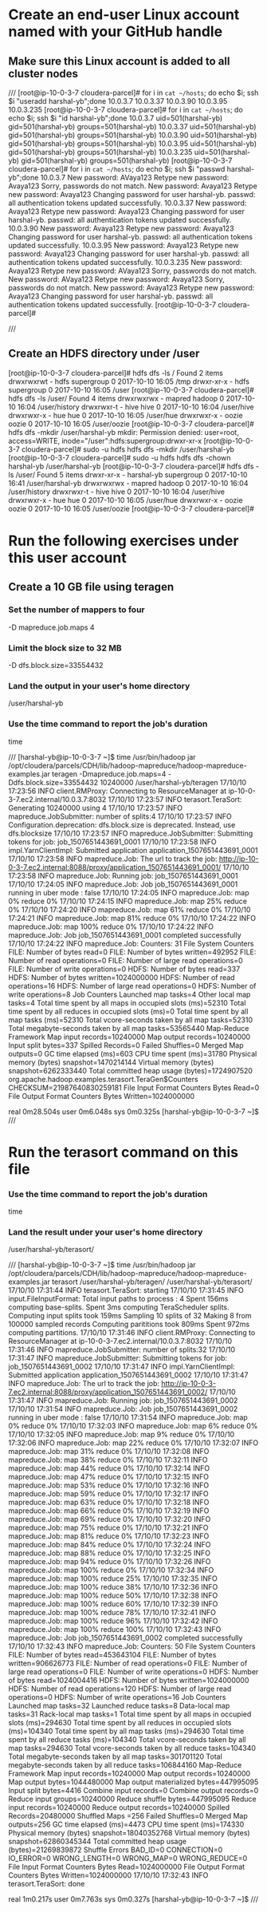 # Create an end-user Linux account named with your GitHub handle

## Make sure this Linux account is added to all cluster nodes
///
[root@ip-10-0-3-7 cloudera-parcel]# for i in `cat ~/hosts`; do echo $i; ssh $i "useradd harshal-yb";done
10.0.3.7
10.0.3.37
10.0.3.90
10.0.3.95
10.0.3.235
[root@ip-10-0-3-7 cloudera-parcel]# for i in `cat ~/hosts`; do echo $i; ssh $i "id harshal-yb";done
10.0.3.7
uid=501(harshal-yb) gid=501(harshal-yb) groups=501(harshal-yb)
10.0.3.37
uid=501(harshal-yb) gid=501(harshal-yb) groups=501(harshal-yb)
10.0.3.90
uid=501(harshal-yb) gid=501(harshal-yb) groups=501(harshal-yb)
10.0.3.95
uid=501(harshal-yb) gid=501(harshal-yb) groups=501(harshal-yb)
10.0.3.235
uid=501(harshal-yb) gid=501(harshal-yb) groups=501(harshal-yb)
[root@ip-10-0-3-7 cloudera-parcel]# for i in `cat ~/hosts`; do echo $i; ssh $i "passwd harshal-yb";done
10.0.3.7
New password: AVaya123
Retype new password: Avaya123
Sorry, passwords do not match.
New password: Avaya123
Retype new password: Avaya123
Changing password for user harshal-yb.
passwd: all authentication tokens updated successfully.
10.0.3.37
New password: Avaya123
Retype new password: Avaya123
Changing password for user harshal-yb.
passwd: all authentication tokens updated successfully.
10.0.3.90
New password: Avaya123
Retype new password: Avaya123
Changing password for user harshal-yb.
passwd: all authentication tokens updated successfully.
10.0.3.95
New password: Avaya123
Retype new password: Avaya123
Changing password for user harshal-yb.
passwd: all authentication tokens updated successfully.
10.0.3.235
New password: Avaya123
Retype new password: AVaya123
Sorry, passwords do not match.
New password: AVaya123
Retype new password: Avaya123
Sorry, passwords do not match.
New password: Avaya123
Retype new password: Avaya123
Changing password for user harshal-yb.
passwd: all authentication tokens updated successfully.
[root@ip-10-0-3-7 cloudera-parcel]# 

///
## Create an HDFS directory under /user
[root@ip-10-0-3-7 cloudera-parcel]# hdfs dfs -ls /
Found 2 items
drwxrwxrwt   - hdfs supergroup          0 2017-10-10 16:05 /tmp
drwxr-xr-x   - hdfs supergroup          0 2017-10-10 16:05 /user
[root@ip-10-0-3-7 cloudera-parcel]# hdfs dfs -ls /user/
Found 4 items
drwxrwxrwx   - mapred hadoop          0 2017-10-10 16:04 /user/history
drwxrwxr-t   - hive   hive            0 2017-10-10 16:04 /user/hive
drwxrwxr-x   - hue    hue             0 2017-10-10 16:05 /user/hue
drwxrwxr-x   - oozie  oozie           0 2017-10-10 16:05 /user/oozie
[root@ip-10-0-3-7 cloudera-parcel]# hdfs dfs -mkdir /user/harshal-yb
mkdir: Permission denied: user=root, access=WRITE, inode="/user":hdfs:supergroup:drwxr-xr-x
[root@ip-10-0-3-7 cloudera-parcel]# sudo -u hdfs hdfs dfs -mkdir /user/harshal-yb
[root@ip-10-0-3-7 cloudera-parcel]# sudo -u hdfs hdfs dfs -chown harshal-yb /user/harshal-yb
[root@ip-10-0-3-7 cloudera-parcel]# hdfs dfs -ls /user/
Found 5 items
drwxr-xr-x   - harshal-yb supergroup          0 2017-10-10 16:41 /user/harshal-yb
drwxrwxrwx   - mapred     hadoop              0 2017-10-10 16:04 /user/history
drwxrwxr-t   - hive       hive                0 2017-10-10 16:04 /user/hive
drwxrwxr-x   - hue        hue                 0 2017-10-10 16:05 /user/hue
drwxrwxr-x   - oozie      oozie               0 2017-10-10 16:05 /user/oozie
[root@ip-10-0-3-7 cloudera-parcel]# 


# Run the following exercises under this user account

## Create a 10 GB file using teragen
### Set the number of mappers to four
-D mapreduce.job.maps 4
### Limit the block size to 32 MB
 -D dfs.block.size=33554432
### Land the output in your user's home directory
/user/harshal-yb
### Use the time command to report the job's duration
time

///
[harshal-yb@ip-10-0-3-7 ~]$ time /usr/bin/hadoop jar /opt/cloudera/parcels/CDH/lib/hadoop-mapreduce/hadoop-mapreduce-examples.jar teragen -Dmapreduce.job.maps=4 -Ddfs.block.size=33554432 10240000 /user/harshal-yb/teragen
17/10/10 17:23:56 INFO client.RMProxy: Connecting to ResourceManager at ip-10-0-3-7.ec2.internal/10.0.3.7:8032
17/10/10 17:23:57 INFO terasort.TeraSort: Generating 10240000 using 4
17/10/10 17:23:57 INFO mapreduce.JobSubmitter: number of splits:4
17/10/10 17:23:57 INFO Configuration.deprecation: dfs.block.size is deprecated. Instead, use dfs.blocksize
17/10/10 17:23:57 INFO mapreduce.JobSubmitter: Submitting tokens for job: job_1507651443691_0001
17/10/10 17:23:58 INFO impl.YarnClientImpl: Submitted application application_1507651443691_0001
17/10/10 17:23:58 INFO mapreduce.Job: The url to track the job: http://ip-10-0-3-7.ec2.internal:8088/proxy/application_1507651443691_0001/
17/10/10 17:23:58 INFO mapreduce.Job: Running job: job_1507651443691_0001
17/10/10 17:24:05 INFO mapreduce.Job: Job job_1507651443691_0001 running in uber mode : false
17/10/10 17:24:05 INFO mapreduce.Job:  map 0% reduce 0%
17/10/10 17:24:15 INFO mapreduce.Job:  map 25% reduce 0%
17/10/10 17:24:20 INFO mapreduce.Job:  map 61% reduce 0%
17/10/10 17:24:21 INFO mapreduce.Job:  map 81% reduce 0%
17/10/10 17:24:22 INFO mapreduce.Job:  map 100% reduce 0%
17/10/10 17:24:22 INFO mapreduce.Job: Job job_1507651443691_0001 completed successfully
17/10/10 17:24:22 INFO mapreduce.Job: Counters: 31
	File System Counters
		FILE: Number of bytes read=0
		FILE: Number of bytes written=492952
		FILE: Number of read operations=0
		FILE: Number of large read operations=0
		FILE: Number of write operations=0
		HDFS: Number of bytes read=337
		HDFS: Number of bytes written=1024000000
		HDFS: Number of read operations=16
		HDFS: Number of large read operations=0
		HDFS: Number of write operations=8
	Job Counters 
		Launched map tasks=4
		Other local map tasks=4
		Total time spent by all maps in occupied slots (ms)=52310
		Total time spent by all reduces in occupied slots (ms)=0
		Total time spent by all map tasks (ms)=52310
		Total vcore-seconds taken by all map tasks=52310
		Total megabyte-seconds taken by all map tasks=53565440
	Map-Reduce Framework
		Map input records=10240000
		Map output records=10240000
		Input split bytes=337
		Spilled Records=0
		Failed Shuffles=0
		Merged Map outputs=0
		GC time elapsed (ms)=603
		CPU time spent (ms)=31780
		Physical memory (bytes) snapshot=1470214144
		Virtual memory (bytes) snapshot=6262333440
		Total committed heap usage (bytes)=1724907520
	org.apache.hadoop.examples.terasort.TeraGen$Counters
		CHECKSUM=21987640830259181
	File Input Format Counters 
		Bytes Read=0
	File Output Format Counters 
		Bytes Written=1024000000

real	0m28.504s
user	0m6.048s
sys	0m0.325s
[harshal-yb@ip-10-0-3-7 ~]$ 
///
# Run the terasort command on this file

### Use the time command to report the job's duration
time
### Land the result under your user's home directory
/user/harshal-yb/terasort/

///
[harshal-yb@ip-10-0-3-7 ~]$ time /usr/bin/hadoop jar /opt/cloudera/parcels/CDH/lib/hadoop-mapreduce/hadoop-mapreduce-examples.jar terasort /user/harshal-yb/teragen/ /user/harshal-yb/terasort/
17/10/10 17:31:44 INFO terasort.TeraSort: starting
17/10/10 17:31:45 INFO input.FileInputFormat: Total input paths to process : 4
Spent 156ms computing base-splits.
Spent 3ms computing TeraScheduler splits.
Computing input splits took 159ms
Sampling 10 splits of 32
Making 8 from 100000 sampled records
Computing parititions took 809ms
Spent 972ms computing partitions.
17/10/10 17:31:46 INFO client.RMProxy: Connecting to ResourceManager at ip-10-0-3-7.ec2.internal/10.0.3.7:8032
17/10/10 17:31:46 INFO mapreduce.JobSubmitter: number of splits:32
17/10/10 17:31:47 INFO mapreduce.JobSubmitter: Submitting tokens for job: job_1507651443691_0002
17/10/10 17:31:47 INFO impl.YarnClientImpl: Submitted application application_1507651443691_0002
17/10/10 17:31:47 INFO mapreduce.Job: The url to track the job: http://ip-10-0-3-7.ec2.internal:8088/proxy/application_1507651443691_0002/
17/10/10 17:31:47 INFO mapreduce.Job: Running job: job_1507651443691_0002
17/10/10 17:31:54 INFO mapreduce.Job: Job job_1507651443691_0002 running in uber mode : false
17/10/10 17:31:54 INFO mapreduce.Job:  map 0% reduce 0%
17/10/10 17:32:03 INFO mapreduce.Job:  map 6% reduce 0%
17/10/10 17:32:05 INFO mapreduce.Job:  map 9% reduce 0%
17/10/10 17:32:06 INFO mapreduce.Job:  map 22% reduce 0%
17/10/10 17:32:07 INFO mapreduce.Job:  map 31% reduce 0%
17/10/10 17:32:08 INFO mapreduce.Job:  map 38% reduce 0%
17/10/10 17:32:11 INFO mapreduce.Job:  map 44% reduce 0%
17/10/10 17:32:14 INFO mapreduce.Job:  map 47% reduce 0%
17/10/10 17:32:15 INFO mapreduce.Job:  map 53% reduce 0%
17/10/10 17:32:16 INFO mapreduce.Job:  map 59% reduce 0%
17/10/10 17:32:17 INFO mapreduce.Job:  map 63% reduce 0%
17/10/10 17:32:18 INFO mapreduce.Job:  map 66% reduce 0%
17/10/10 17:32:19 INFO mapreduce.Job:  map 69% reduce 0%
17/10/10 17:32:20 INFO mapreduce.Job:  map 75% reduce 0%
17/10/10 17:32:21 INFO mapreduce.Job:  map 81% reduce 0%
17/10/10 17:32:23 INFO mapreduce.Job:  map 84% reduce 0%
17/10/10 17:32:24 INFO mapreduce.Job:  map 88% reduce 0%
17/10/10 17:32:25 INFO mapreduce.Job:  map 94% reduce 0%
17/10/10 17:32:26 INFO mapreduce.Job:  map 100% reduce 0%
17/10/10 17:32:34 INFO mapreduce.Job:  map 100% reduce 25%
17/10/10 17:32:35 INFO mapreduce.Job:  map 100% reduce 38%
17/10/10 17:32:36 INFO mapreduce.Job:  map 100% reduce 50%
17/10/10 17:32:38 INFO mapreduce.Job:  map 100% reduce 60%
17/10/10 17:32:39 INFO mapreduce.Job:  map 100% reduce 78%
17/10/10 17:32:41 INFO mapreduce.Job:  map 100% reduce 96%
17/10/10 17:32:42 INFO mapreduce.Job:  map 100% reduce 100%
17/10/10 17:32:43 INFO mapreduce.Job: Job job_1507651443691_0002 completed successfully
17/10/10 17:32:43 INFO mapreduce.Job: Counters: 50
	File System Counters
		FILE: Number of bytes read=453643104
		FILE: Number of bytes written=906626773
		FILE: Number of read operations=0
		FILE: Number of large read operations=0
		FILE: Number of write operations=0
		HDFS: Number of bytes read=1024004416
		HDFS: Number of bytes written=1024000000
		HDFS: Number of read operations=120
		HDFS: Number of large read operations=0
		HDFS: Number of write operations=16
	Job Counters 
		Launched map tasks=32
		Launched reduce tasks=8
		Data-local map tasks=31
		Rack-local map tasks=1
		Total time spent by all maps in occupied slots (ms)=294630
		Total time spent by all reduces in occupied slots (ms)=104340
		Total time spent by all map tasks (ms)=294630
		Total time spent by all reduce tasks (ms)=104340
		Total vcore-seconds taken by all map tasks=294630
		Total vcore-seconds taken by all reduce tasks=104340
		Total megabyte-seconds taken by all map tasks=301701120
		Total megabyte-seconds taken by all reduce tasks=106844160
	Map-Reduce Framework
		Map input records=10240000
		Map output records=10240000
		Map output bytes=1044480000
		Map output materialized bytes=447995095
		Input split bytes=4416
		Combine input records=0
		Combine output records=0
		Reduce input groups=10240000
		Reduce shuffle bytes=447995095
		Reduce input records=10240000
		Reduce output records=10240000
		Spilled Records=20480000
		Shuffled Maps =256
		Failed Shuffles=0
		Merged Map outputs=256
		GC time elapsed (ms)=4473
		CPU time spent (ms)=174330
		Physical memory (bytes) snapshot=18040352768
		Virtual memory (bytes) snapshot=62860345344
		Total committed heap usage (bytes)=21269839872
	Shuffle Errors
		BAD_ID=0
		CONNECTION=0
		IO_ERROR=0
		WRONG_LENGTH=0
		WRONG_MAP=0
		WRONG_REDUCE=0
	File Input Format Counters 
		Bytes Read=1024000000
	File Output Format Counters 
		Bytes Written=1024000000
17/10/10 17:32:43 INFO terasort.TeraSort: done

real	1m0.217s
user	0m7.763s
sys	0m0.327s
[harshal-yb@ip-10-0-3-7 ~]$ 
///

